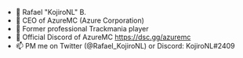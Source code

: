 - 👋 Rafael "KojiroNL" B.
- 👀 CEO of AzureMC (Azure Corporation)
- 🌱 Former professional Trackmania player
- 💞️ Official Discord of AzureMC https://dsc.gg/azuremc
- 📫 PM me on Twitter (@Rafael_KojiroNL) or Discord: KojiroNL#2409
